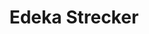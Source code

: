 ---
title: "Edeka Strecker"
url: /freiburg-im-breisgau/edeka-strecker-guenterstalstrasse/
shop: Supermarkt
---